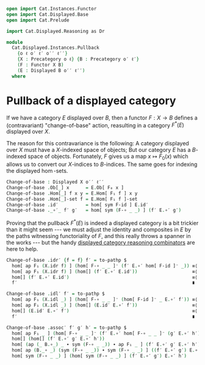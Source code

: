 ```agda
open import Cat.Instances.Functor
open import Cat.Displayed.Base
open import Cat.Prelude

import Cat.Displayed.Reasoning as Dr

module
  Cat.Displayed.Instances.Pullback
    {o ℓ o′ ℓ′ o′′ ℓ′′}
    {X : Precategory o ℓ} {B : Precategory o′ ℓ′}
    (F : Functor X B)
    (E : Displayed B o′′ ℓ′′)
  where
```

# Pullback of a displayed category

If we have a category $E$ displayed over $B$, then a functor $F : X \to
B$ defines a (contravariant) "change-of-base" action, reasulting in a
category $F^*(E)$ displayed over $X$.

<!--
```agda
private
  module X = Precategory X
  module B = Precategory B
  module E = Displayed E

open Functor F
open Displayed
open Dr E
```
-->

The reason for this contravariance is the following: A category
displayed over $X$ must have a $X$-indexed space of objects; But our
category $E$ has a $B$-indexed space of objects. Fortunately, $F$ gives
us a map $x \mapsto F_0(x)$ which allows us to convert our $X$-indices
to $B$-indices. The same goes for indexing the displayed $\hom$-sets.

```agda
Change-of-base : Displayed X o′′ ℓ′′
Change-of-base .Ob[_] x      = E.Ob[ F₀ x ]
Change-of-base .Hom[_] f x y = E.Hom[ F₁ f ] x y
Change-of-base .Hom[_]-set f = E.Hom[ F₁ f ]-set
Change-of-base .id′          = hom[ sym F-id ] E.id′
Change-of-base ._∘′_ f′ g′   = hom[ sym (F-∘ _ _) ] (f′ E.∘′ g′)
```

Proving that the pullback $F^*(E)$ is indeed a displayed category is a
bit trickier than it might seem --- we must adjust the identity and
composites in $E$ by the paths witnessing functoriality of $F$, and this
really throws a spanner in the works --- but the handy [displayed
category reasoning combinators][dr] are here to help.

[dr]: Cat.Displayed.Reasoning.html

```agda
Change-of-base .idr′ {f = f} f′ = to-pathp $
  hom[ ap F₁ (X.idr f) ] (hom[ F-∘ _ _ ]⁻ (f′ E.∘′ hom[ F-id ]⁻ _)) ≡⟨ hom[]⟩⟨ smashr _ _ ⟩
  hom[ ap F₁ (X.idr f) ] (hom[] (f′ E.∘′ E.id′))                    ≡⟨ hom[]-∙ _ _ ⟩
  hom[] (f′ E.∘′ E.id′)                                             ≡⟨ cancel _ _ (E.idr′ f′) ⟩
  f′                                                                ∎

Change-of-base .idl′ f′ = to-pathp $
  hom[ ap F₁ (X.idl _) ] (hom[ F-∘ _ _ ]⁻ (hom[ F-id ]⁻ _ E.∘′ f′)) ≡⟨ hom[]⟩⟨ smashl _ _ ⟩
  hom[ ap F₁ (X.idl _) ] (hom[] (E.id′ E.∘′ f′))                    ≡⟨ hom[]-∙ _ _ ⟩
  hom[] (E.id′ E.∘′ f′)                                             ≡⟨ cancel _ _ (E.idl′ f′) ⟩
  f′                                                                ∎

Change-of-base .assoc′ f′ g′ h′ = to-pathp $
  hom[ ap F₁ _ ] (hom[ F-∘ _ _ ]⁻ (f′ E.∘′ hom[ F-∘ _ _ ]⁻ (g′ E.∘′ h′)))   ≡⟨ hom[]⟩⟨ smashr _ _ ⟩
  hom[] (hom[] (f′ E.∘′ g′ E.∘′ h′))                                        ≡⟨ hom[]-∙ _ _ ⟩
  hom[ (ap (_ B.∘_) _ ∙ sym (F-∘ _ _)) ∙ ap F₁ _ ] (f′ E.∘′ g′ E.∘′ h′)     ≡⟨ weave _ _ _ (E.assoc′ f′ g′ h′) ⟩
  hom[ ap (B._∘ _) (sym (F-∘ _ _)) ∙ sym (F-∘ _ _) ] ((f′ E.∘′ g′) E.∘′ h′) ≡˘⟨ smashl _ _ ⟩
  hom[ sym (F-∘ _ _) ] (hom[ sym (F-∘ _ _) ] (f′ E.∘′ g′) E.∘′ h′)          ∎
```
